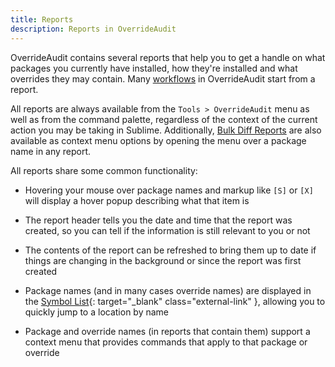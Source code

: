 ```yaml
---
title: Reports
description: Reports in OverrideAudit
---
```


OverrideAudit contains several reports that help you to get a handle on what
packages you currently have installed, how they're installed and what overrides
they may contain. Many [workflows](../usage/workflow.md) in OverrideAudit start
from a report.

All reports are always available from the `Tools > OverrideAudit` menu as well
as from the command palette, regardless of the context of the current action
you may be taking in Sublime. Additionally, [Bulk Diff Reports](bulkdiff.md) are
also available as context menu options by opening the menu over a package name
in any report.

All reports share some common functionality:

  - Hovering your mouse over package names and markup like `[S]` or `[X]` will
    display a hover popup describing what that item is

  - The report header tells you the date and time that the report was created,
    so you can tell if the information is still relevant to you or not

  - The contents of the report can be refreshed to bring them up to date if
    things are changing in the background or since the report was first created

  - Package names (and in many cases override names) are displayed in the
    [Symbol List](https://docs.sublimetext.io/guide/usage/file-management/navigation.html#goto-anything){: target="_blank" class="external-link" },
    allowing you to quickly jump to a location by name

  - Package and override names (in reports that contain them) support a context
    menu that provides commands that apply to that package or override
